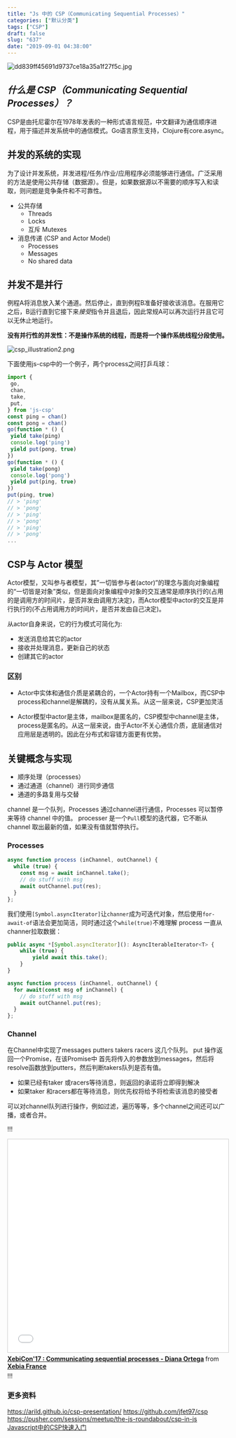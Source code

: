 ```yaml
---
title: "Js 中的 CSP（Communicating Sequential Processes）"
categories: ["默认分类"]
tags: ["CSP"]
draft: false
slug: "637"
date: "2019-09-01 04:38:00"
---
```


![dd839ff45691d9737ce18a35a1f27f5c.jpg][1]
## *什么是 CSP（Communicating Sequential Processes）？*

CSP是由托尼霍尔在1978年发表的一种形式语言规范，中文翻译为通信顺序进程，用于描述并发系统中的通信模式。Go语言原生支持，Clojure有core.async。



## 并发的系统的实现

为了设计并发系统，并发进程/任务/作业/应用程序必须能够进行通信。广泛采用的方法是使用公共存储（数据源）。但是，如果数据源以不需要的顺序写入和读取，则问题是竞争条件和不可靠性。

- 公共存储
  - Threads
  - Locks
  - 互斥 Mutexes
- 消息传递 (CSP and Actor Model)
  - Processes
  - Messages
  - No shared data

## 并发不是并行
例程A将消息放入某个通道。然后停止，直到例程B准备好接收该消息。在服用它之后，B运行直到它接下来*接受*指令并且退后，因此常规A可以再次运行并且它可以无休止地运行。

**没有并行性的并发性：不是操作系统的线程，而是将一个操作系统线程分段使用。**

![csp_illustration2.png][2]

下面使用js-csp中的一个例子，两个process之间打乒乓球：
```js
import {
 go,
 chan,
 take,
 put,
} from 'js-csp'
const ping = chan()
const pong = chan()
go(function * () {
 yield take(ping)
 console.log('ping')
 yield put(pong, true)
})
go(function * () {
 yield take(pong)
 console.log('pong')
 yield put(ping, true)
})
put(ping, true)
// > 'ping'
// > 'pong'
// > 'ping'
// > 'pong'
// > 'ping'
// > 'pong'
...
```


## CSP与 Actor 模型

Actor模型，又叫参与者模型，其”一切皆参与者(actor)”的理念与面向对象编程的“一切皆是对象”类似，但是面向对象编程中对象的交互通常是顺序执行的(占用的是调用方的时间片，是否并发由调用方决定)，而Actor模型中actor的交互是并行执行的(不占用调用方的时间片，是否并发由自己决定)。

从actor自身来说，它的行为模式可简化为:

- 发送消息给其它的actor
- 接收并处理消息，更新自己的状态
- 创建其它的actor

### 区别

- Actor中实体和通信介质是紧耦合的，一个Actor持有一个Mailbox，而CSP中process和channel是解耦的，没有从属关系。从这一层来说，CSP更加灵活

- Actor模型中actor是主体，mailbox是匿名的，CSP模型中channel是主体，process是匿名的。从这一层来说，由于Actor不关心通信介质，底层通信对应用层是透明的。因此在分布式和容错方面更有优势。


## 关键概念与实现
- 顺序处理（processes）
- 通过通道（channel）进行同步通信
- 通道的多路复用与交替

channel 是一个队列，Processes 通过channel进行通信，Processes 可以暂停来等待 channel 中的值。
processer 是一个`Pull`模型的迭代器，它不断从 channel 取出最新的值，如果没有值就暂停执行。

### Processes 
```js
async function process (inChannel, outChannel) {
  while (true) {
    const msg = await inChannel.take();
    // do stuff with msg
    await outChannel.put(res);
  }
};
```
我们使用`[Symbol.asyncIterator]`让`channer`成为可迭代对象，然后使用`for-await-of`语法会更加简洁，同时通过这个`while(true)`不难理解 process 一直从channer拉取数据：
```ts
public async *[Symbol.asyncIterator](): AsyncIterableIterator<T> {
    while (true) {
        yield await this.take();
    }
}
```

```js
async function process (inChannel, outChannel) {
  for await(const msg of inChannel) {
    // do stuff with msg
    await outChannel.put(res);
  }
};
```

### Channel
在Channel中实现了messages putters takers racers 这几个队列。
put 操作返回一个Promise，在该Promise中 首先将传入的参数放到messages，然后将resolve函数放到putters，然后判断takers队列是否有值。

- 如果已经有taker 或racers等待消息，则返回的承诺将立即得到解决
- 如果taker 和racers都在等待消息，则优先权将给予将检索该消息的接受者

可以对channel队列进行操作，例如过滤，遍历等等，多个channel之间还可以广播，或者合并。



!!!
<iframe src="//www.slideshare.net/slideshow/embed_code/key/eM3Mo66CiN9SmV" width="595" height="485" frameborder="0" marginwidth="0" marginheight="0" scrolling="no" style="border:1px solid #CCC; border-width:1px; margin-bottom:5px; max-width: 100%;" allowfullscreen> </iframe> <div style="margin-bottom:5px"> <strong> <a href="//www.slideshare.net/XebiaFrance/xebicon17-communicating-sequential-processes-diana-ortega" title="XebiCon&#x27;17 : Communicating sequential processes - Diana Ortega" target="_blank">XebiCon&#x27;17 : Communicating sequential processes - Diana Ortega</a> </strong> from <strong><a href="https://www.slideshare.net/XebiaFrance" target="_blank">Xebia France</a></strong> </div>
!!!

### 更多资料
https://arild.github.io/csp-presentation/
https://github.com/jfet97/csp
https://pusher.com/sessions/meetup/the-js-roundabout/csp-in-js
[Javascript中的CSP快速入门][3]


  [1]: https://img.zhangchen915.com/2019/08/2488025574.jpg
  [2]: https://img.zhangchen915.com/2019/09/1414704761.png
  [3]: https://lucasmreis.github.io/blog/quick-introduction-to-csp-in-javascript/
